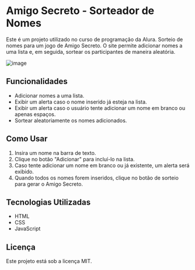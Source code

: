 # Amigo Secreto - Sorteador de Nomes

Este é um projeto utilizado no curso de programação da Alura. Sorteio de nomes para um jogo de Amigo Secreto. O site permite adicionar nomes a uma lista e, em seguida, sortear os participantes de maneira aleatória.

![image](https://github.com/user-attachments/assets/5d8c1c1d-f561-4605-9a4a-49cbe22cdbc0)


## Funcionalidades
- Adicionar nomes a uma lista.
- Exibir um alerta caso o nome inserido já esteja na lista.
- Exibir um alerta caso o usuário tente adicionar um nome em branco ou apenas espaços.
- Sortear aleatoriamente os nomes adicionados.

## Como Usar
1. Insira um nome na barra de texto.
2. Clique no botão "Adicionar" para incluí-lo na lista.
3. Caso tente adicionar um nome em branco ou já existente, um alerta será exibido.
4. Quando todos os nomes forem inseridos, clique no botão de sorteio para gerar o Amigo Secreto.

## Tecnologias Utilizadas
- HTML
- CSS
- JavaScript

## Licença
Este projeto está sob a licença MIT.

